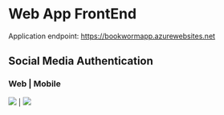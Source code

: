 # Web App FrontEnd
Application endpoint: https://bookwormapp.azurewebsites.net

## Social Media Authentication 
### Web | Mobile
<img src = "https://i.imgur.com/yssrDao.jpg"> | <img src = https://i.imgur.com/dHmGOA7.jpg>



